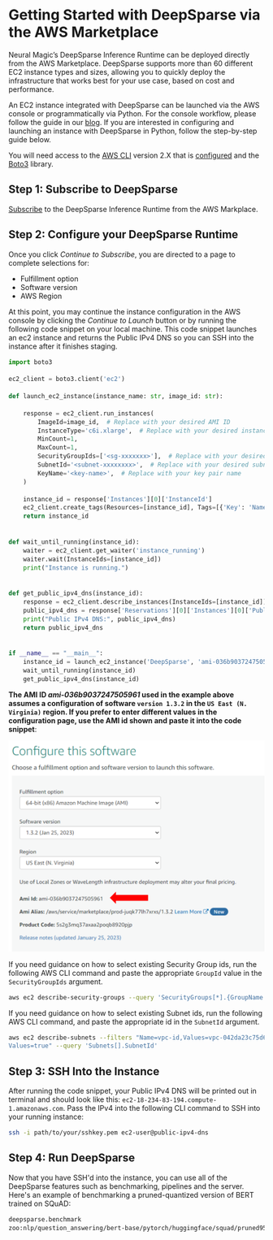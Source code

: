 <!--
Copyright (c) 2021 - present / Neuralmagic, Inc. All Rights Reserved.

Licensed under the Apache License, Version 2.0 (the "License");
you may not use this file except in compliance with the License.
You may obtain a copy of the License at

   http://www.apache.org/licenses/LICENSE-2.0

Unless required by applicable law or agreed to in writing,
software distributed under the License is distributed on an "AS IS" BASIS,
WITHOUT WARRANTIES OR CONDITIONS OF ANY KIND, either express or implied.
See the License for the specific language governing permissions and
limitations under the License.
-->

# **Getting Started with DeepSparse via the AWS Marketplace**

Neural Magic’s DeepSparse Inference Runtime can be deployed directly from the AWS Marketplace. DeepSparse supports more than 60 different EC2 instance types and sizes, allowing you to quickly deploy the infrastructure that works best for your use case, based on cost and performance.

An EC2 instance integrated with DeepSparse can be launched via the AWS console or programmatically via Python. For the console workflow, please follow the guide in our [blog](https://neuralmagic.com/blog/neural-magics-deepsparse-inference-runtime-now-available-in-the-aws-marketplace/). If you are interested in configuring and launching an instance with DeepSparse in Python, follow the step-by-step guide below. 

You will need access to the [AWS CLI](https://docs.aws.amazon.com/cli/latest/userguide/getting-started-install.html) version 2.X that is [configured](https://docs.aws.amazon.com/cli/latest/userguide/cli-configure-quickstart.html) and the [Boto3](https://github.com/boto/boto3) library.


## Step 1: Subscribe to DeepSparse
[Subscribe](https://aws.amazon.com/marketplace/pp/prodview-zx6s55xbdjgoa) to the DeepSparse Inference Runtime from the AWS Markplace.


## Step 2: Configure your DeepSparse Runtime

Once you click *Continue to Subscribe*, you are directed to a page to complete selections for: 

- Fulfillment option 
- Software version 
- AWS Region


At this point, you may continue the instance configuration in the AWS console by clicking the *Continue to Launch* button or by running the following code snippet on your local machine. This code snippet launches an ec2 instance and returns the Public IPv4 DNS so you can SSH into the instance after it finishes staging. 

```python
import boto3

ec2_client = boto3.client('ec2')

def launch_ec2_instance(instance_name: str, image_id: str):

    response = ec2_client.run_instances(
        ImageId=image_id,  # Replace with your desired AMI ID
        InstanceType='c6i.xlarge',  # Replace with your desired instance type
        MinCount=1,
        MaxCount=1,
        SecurityGroupIds=['<sg-xxxxxxx>'],  # Replace with your desired security group ID(s)
        SubnetId='<subnet-xxxxxxxx>',  # Replace with your desired subnet ID
        KeyName='<key-name>',  # Replace with your key pair name
    )

    instance_id = response['Instances'][0]['InstanceId']
    ec2_client.create_tags(Resources=[instance_id], Tags=[{'Key': 'Name', 'Value': instance_name}])
    return instance_id
    
    
def wait_until_running(instance_id):
    waiter = ec2_client.get_waiter('instance_running')
    waiter.wait(InstanceIds=[instance_id])
    print("Instance is running.")


def get_public_ipv4_dns(instance_id):
    response = ec2_client.describe_instances(InstanceIds=[instance_id])
    public_ipv4_dns = response['Reservations'][0]['Instances'][0]['PublicDnsName']
    print("Public IPv4 DNS:", public_ipv4_dns)
    return public_ipv4_dns


if __name__ == "__main__":
    instance_id = launch_ec2_instance('DeepSparse', 'ami-036b9037247505961')
    wait_until_running(instance_id)
    get_public_ipv4_dns(instance_id)

```

**The AMI ID *ami-036b9037247505961* used in the example above assumes a configuration of software `version 1.3.2` in the `US East (N. Virginia)` region. If you prefer to enter different values in the configuration page, use the AMI id shown  and paste it into the code snippet**:

![Alt Text](./img/ami-pic.png)


If you need guidance on how to select existing Security Group ids, run the following AWS CLI command and paste the appropriate `GroupId` value in the `SecurityGroupIds` argument.

```bash
aws ec2 describe-security-groups --query 'SecurityGroups[*].{GroupName: GroupName, GroupId: GroupId, VpcId: VpcId}'
```
If you need guidance on how to select existing Subnet ids, run the following AWS CLI command, and paste the appropriate id in the `SubnetId` argument.

```bash
aws ec2 describe-subnets --filters "Name=vpc-id,Values=vpc-042da23c75d628d10" "Name=default-for-az,
Values=true" --query 'Subnets[].SubnetId'
```

## **Step 3: SSH Into the Instance**

After running the code snippet, your Public IPv4 DNS will be printed out in terminal and should look like this: `ec2-18-234-83-194.compute-1.amazonaws.com`. Pass the IPv4 into the following CLI command to SSH into your running instance:

```bash
ssh -i path/to/your/sshkey.pem ec2-user@public-ipv4-dns
```

## **Step 4: Run DeepSparse**

Now that you have SSH'd into the instance, you can use all of the DeepSparse features such as benchmarking, pipelines and the server. Here's an example of benchmarking a pruned-quantized version of BERT trained on SQuAD:

```bash
deepsparse.benchmark
zoo:nlp/question_answering/bert-base/pytorch/huggingface/squad/pruned95_obs_quant-none -i [64,128] -b 64 -nstreams 1 -s sync
```
